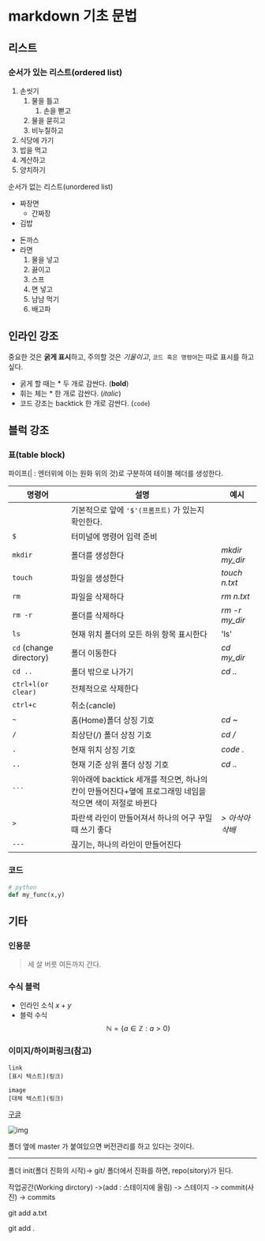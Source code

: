 # markdown 기초 문법

## 리스트

### 순서가 있는 리스트(ordered list)

1. 손씻기
   1. 물을 틀고
      1. 손을 뻗고
   2. 물을 묻히고
   3. 비누칠하고
2. 식당에 가기
3. 밥을 먹고
4. 계산하고
5. 양치하기


순서가 없는 리스트(unordered list)
- 짜장면
  - 간짜장
- 김밥
* 돈까스
* 라면
    1. 물을 넣고
    2. 끓이고
    3. 스프
    4. 면 넣고
    5. 냠냠 먹기
    6. 배고파

## 인라인 강조
중요한 것은 **굵게 표시**하고, 주의할 것은 *기울이고*, `코드 혹은 명령어`는 따로 표시를 하고 싶다.
- 굵게 할 때는 * 두 개로 감싼다. (**bold**)
- 휘는 체는 * 한 개로 감싼다. (*italic*)
- 코드 강조는 backtick 한 개로 감싼다. (`code`)



## 블럭 강조


### 표(table block)
파이프(| : 엔터위에 이는 원화 위의 것)로 구분하여 테이블 헤더를 생성한다.

|명령어|설명|예시|
|-|-|-|
| |기본적으로 앞에 `'$'(프롬프트)` 가 있는지 확인한다.|
|`$`|터미널에 명령어 입력 준비||
|`mkdir`|폴더를 생성한다|*mkdir my_dir*|
|`touch`|파일을 생성한다|*touch n.txt*|
|`rm`|파일을 삭제하다|*rm n.txt*|
|`rm -r`|폴더를 삭제하다|*rm -r my_dir*|
|`ls`|현재 위치 폴더의 모든 하위 항목 표시한다|'ls'|
|`cd` (change directory)|폴더 이동한다|*cd my_dir*|
|`cd ..`|폴더 밖으로 나가기|*cd ..*|
|`ctrl+l(or clear)`|전체적으로 삭제한다|
|`ctrl+c`|취소(`c`ancle)|
|`~`|홈(Home)폴더 상징 기호|*cd ~*|
|`/`|최상단(/) 폴더 상징 기호|*cd /*|
|`.`|현재 위치 상징 기호|*code .*|
|`..`|현재 기준 상위 폴더 상징 기호|*cd ..*|
|` ``` `|위아래에 backtick 세개를 적으면, 하나의 칸이 만들어진다+옆에 프로그래밍 네임을 적으면 색이 저절로 바뀐다||
|`>`|파란색 라인이 만들어져서 하나의 어구 꾸밀 때 쓰기 좋다 |*> 아삭아삭배*|
|`---`|끊기는, 하나의 라인이 만들어진다||

### 코드
```python
# python
def my_func(x,y)
```

## 기타


### 인용문

>세 살 버릇 여든까지 간다.


### 수식 블럭
- 인라인 소식 $x+y$
- 블럭 수식
$$
\mathbb{N} = \{ a \in \mathbb{Z} : a > 0 \}
$$

### 이미지/하이퍼링크(참고)
```
link
[표시 텍스트](링크)

image
[대체 텍스트](링크)
```
[구글](https://google.com)

![img](https://www.adobe.com/kr/express/feature/image/media_1c3bbd97ac64c130e7b7689aa468bd4c8304a2121.png?width=750&format=png&optimize=medium)




폴더 옆에 master 가 붙여있으면 버전관리를 하고 있다는 것이다.



---


폴더
init(폴더 진화의 시작)-> git/
폴더에서 진화를 하면, repo(sitory)가 된다.

작업공간(Working dirctory) ->(add : 스테이지에 올림) -> 스테이지 -> commit(사진) -> commits

git add a.txt

git add .